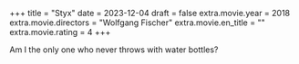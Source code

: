+++
title = "Styx"
date = 2023-12-04
draft = false
extra.movie.year = 2018
extra.movie.directors = "Wolfgang Fischer"
extra.movie.en_title = ""
extra.movie.rating = 4
+++

Am I the only one who never throws with water bottles?<!-- more -->